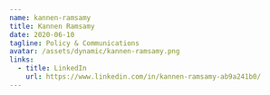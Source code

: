 ```yaml
---
name: kannen-ramsamy
title: Kannen Ramsamy
date: 2020-06-10
tagline: Policy & Communications
avatar: /assets/dynamic/kannen-ramsamy.png
links:
  - title: LinkedIn
    url: https://www.linkedin.com/in/kannen-ramsamy-ab9a241b0/
---
```

